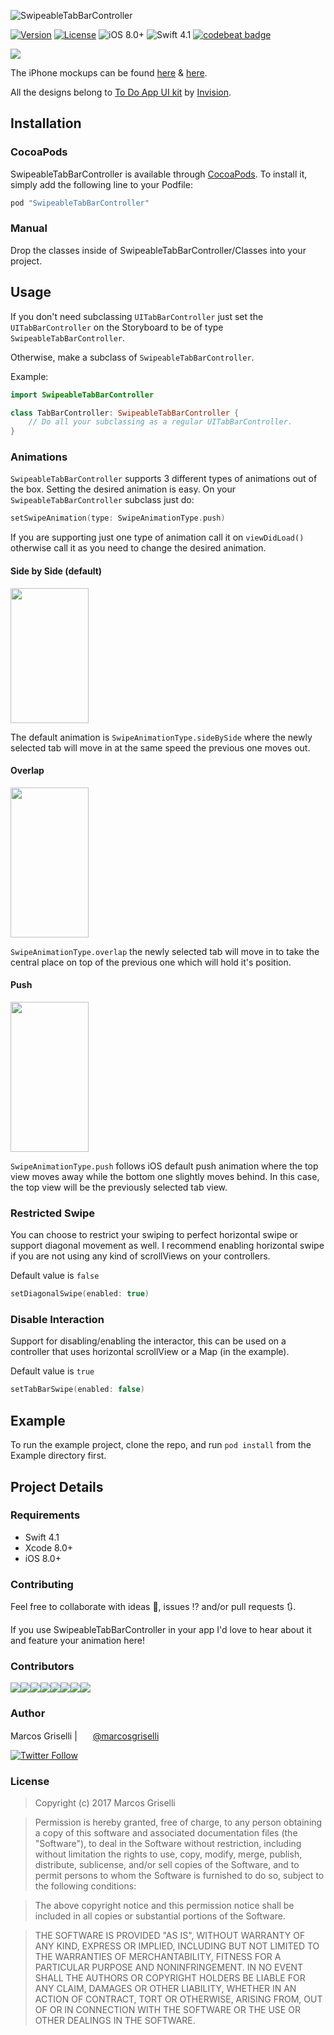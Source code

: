 ![SwipeableTabBarController](https://github.com/Tobaloidee/SwipeableTabBarController/blob/master/Logo/logotype-a-readme.png)


[![Version](https://img.shields.io/cocoapods/v/SwipeableTabBarController.svg?style=flat-square)](http://cocoapods.org/pods/SwipeableTabBarController)
[![License](https://img.shields.io/cocoapods/l/SwipeableTabBarController.svg?style=flat-square)](http://cocoapods.org/pods/SwipeableTabBarController)
![iOS 8.0+](https://img.shields.io/badge/iOS-8.0%2B-blue.svg?style=flat-square)
![Swift 4.1](https://img.shields.io/badge/Swift-4.1-orange.svg?style=flat-square)
[![codebeat badge](https://codebeat.co/badges/0cb2f5b2-5bd1-4cbe-8581-3ca3df0e79ab)](https://codebeat.co/projects/github-com-marcosgriselli-swipeabletabbarcontroller-master)

<a href="url"><img src="./GIFs/SwipeableTabBarController.gif"></a><br />


The iPhone mockups can be found [here](https://pixabay.com/en/phone-iphone-black-cellphone-1830479/) &  [here](https://pixabay.com/en/iphone-iphone-6s-smartphone-mobile-1936818/).

All the designs belong to [To Do App UI kit](https://www.invisionapp.com/do) by [Invision](https://www.invisionapp.com).

## Installation

### CocoaPods

SwipeableTabBarController is available through [CocoaPods](http://cocoapods.org). To install
it, simply add the following line to your Podfile:

```ruby
pod "SwipeableTabBarController"
```

### Manual

Drop the classes inside of SwipeableTabBarController/Classes into your project.

## Usage

If you don't need subclassing `UITabBarController` just set the `UITabBarController` on the Storyboard to be of type `SwipeableTabBarController`.

Otherwise, make a subclass of `SwipeableTabBarController`.

Example:

```swift
import SwipeableTabBarController

class TabBarController: SwipeableTabBarController {
    // Do all your subclassing as a regular UITabBarController.
}
```

### Animations

`SwipeableTabBarController` supports 3 different types of animations out of the box. Setting the desired animation is easy. On your `SwipeableTabBarController` subclass just do:

```swift
setSwipeAnimation(type: SwipeAnimationType.push)
```

If you are supporting just one type of animation call it on `viewDidLoad()` otherwise call it as you need to change the desired animation.

#### Side by Side (default)

<a href="url"><img src="./GIFs/SideBySideAnimation.gif" height="216" width="125" ></a>

The default animation is `SwipeAnimationType.sideBySide` where the newly selected tab will move in at the same speed the previous one moves out.

#### Overlap

<a href="url"><img src="./GIFs/OverlapAnimation.gif" height="240" width="125" ></a>

`SwipeAnimationType.overlap` the newly selected tab will move in to take the central place on top of the previous one which will hold it's position.

#### Push

<a href="url"><img src="./GIFs/PushAnimation.gif" height="240" width="125" ></a>

`SwipeAnimationType.push` follows iOS default push animation where the top view moves away while the bottom one slightly moves behind. In this case, the top view will be the previously selected tab view.

### Restricted Swipe

You can choose to restrict your swiping to perfect horizontal swipe or support diagonal movement as well. I recommend enabling horizontal swipe if you are not using any kind of scrollViews on your controllers.

Default value is ```false```

```swift
setDiagonalSwipe(enabled: true)
```

### Disable Interaction

Support for disabling/enabling the interactor, this can be used on a controller that uses horizontal scrollView or a Map (in the example).

Default value is ```true```

```swift
setTabBarSwipe(enabled: false)
```

## Example

To run the example project, clone the repo, and run `pod install` from the Example directory first.

## Project Details

### Requirements
* Swift 4.1
* Xcode 8.0+
* iOS 8.0+

### Contributing
Feel free to collaborate with ideas 💭, issues ⁉️ and/or pull requests 🔃.

If you use SwipeableTabBarController in your app I'd love to hear about it and feature your animation here!

### Contributors

[![](https://sourcerer.io/fame/marcosgriselli/marcosgriselli/SwipeableTabBarController/images/0)](https://sourcerer.io/fame/marcosgriselli/marcosgriselli/SwipeableTabBarController/links/0)[![](https://sourcerer.io/fame/marcosgriselli/marcosgriselli/SwipeableTabBarController/images/1)](https://sourcerer.io/fame/marcosgriselli/marcosgriselli/SwipeableTabBarController/links/1)[![](https://sourcerer.io/fame/marcosgriselli/marcosgriselli/SwipeableTabBarController/images/2)](https://sourcerer.io/fame/marcosgriselli/marcosgriselli/SwipeableTabBarController/links/2)[![](https://sourcerer.io/fame/marcosgriselli/marcosgriselli/SwipeableTabBarController/images/3)](https://sourcerer.io/fame/marcosgriselli/marcosgriselli/SwipeableTabBarController/links/3)[![](https://sourcerer.io/fame/marcosgriselli/marcosgriselli/SwipeableTabBarController/images/4)](https://sourcerer.io/fame/marcosgriselli/marcosgriselli/SwipeableTabBarController/links/4)[![](https://sourcerer.io/fame/marcosgriselli/marcosgriselli/SwipeableTabBarController/images/5)](https://sourcerer.io/fame/marcosgriselli/marcosgriselli/SwipeableTabBarController/links/5)[![](https://sourcerer.io/fame/marcosgriselli/marcosgriselli/SwipeableTabBarController/images/6)](https://sourcerer.io/fame/marcosgriselli/marcosgriselli/SwipeableTabBarController/links/6)[![](https://sourcerer.io/fame/marcosgriselli/marcosgriselli/SwipeableTabBarController/images/7)](https://sourcerer.io/fame/marcosgriselli/marcosgriselli/SwipeableTabBarController/links/7)

### Author

Marcos Griselli | <a href="url"><img src="./Resources/twitterIcon.png" height="15" width="17" ></a> [@marcosgriselli](https://twitter.com/marcosgriselli)


[![Twitter Follow](https://img.shields.io/twitter/follow/marcosgriselli.svg?style=social)](https://twitter.com/marcosgriselli)

### License

> Copyright (c) 2017 Marcos Griselli

> Permission is hereby granted, free of charge, to any person obtaining a copy
of this software and associated documentation files (the "Software"), to deal
in the Software without restriction, including without limitation the rights
to use, copy, modify, merge, publish, distribute, sublicense, and/or sell
copies of the Software, and to permit persons to whom the Software is
furnished to do so, subject to the following conditions:

> The above copyright notice and this permission notice shall be included in
all copies or substantial portions of the Software.

> THE SOFTWARE IS PROVIDED "AS IS", WITHOUT WARRANTY OF ANY KIND, EXPRESS OR
IMPLIED, INCLUDING BUT NOT LIMITED TO THE WARRANTIES OF MERCHANTABILITY,
FITNESS FOR A PARTICULAR PURPOSE AND NONINFRINGEMENT. IN NO EVENT SHALL THE
AUTHORS OR COPYRIGHT HOLDERS BE LIABLE FOR ANY CLAIM, DAMAGES OR OTHER
LIABILITY, WHETHER IN AN ACTION OF CONTRACT, TORT OR OTHERWISE, ARISING FROM,
OUT OF OR IN CONNECTION WITH THE SOFTWARE OR THE USE OR OTHER DEALINGS IN
THE SOFTWARE.

